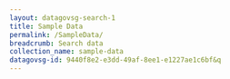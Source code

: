 ```yaml
---
layout: datagovsg-search-1
title: Sample Data
permalink: /SampleData/
breadcrumb: Search data
collection_name: sample-data
datagovsg-id: 9440f8e2-e3dd-49af-8ee1-e1227ae1c6bf&q
---
```

